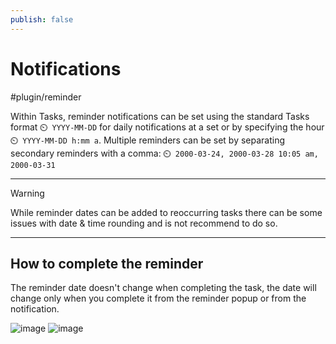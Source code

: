 ```yaml
---
publish: false
---
```


# Notifications

<span class="related-pages">#plugin/reminder</span>

Within Tasks, reminder notifications can be set using the standard Tasks format `⏲️ YYYY-MM-DD` for daily notifications at a set or by specifying the hour `⏲️ YYYY-MM-DD h:mm a`. Multiple reminders can be set by separating secondary reminders with a comma: `⏲️ 2000-03-24, 2000-03-28 10:05 am, 2000-03-31`

---

> [!warning]
> While reminder dates can be added to reoccurring tasks there can be some issues with date & time rounding and is not recommend to do so.
---

## How to complete the reminder

The reminder date doesn't change when completing the task, the date will change only when you complete it from the reminder popup or from the notification.

![image](https://user-images.githubusercontent.com/38974541/143463881-e4af4b91-426f-48e8-938e-4a1053b06677.png)
![image](https://user-images.githubusercontent.com/38974541/143464983-542675ae-a467-41c0-aaca-1075c42f8328.png)
